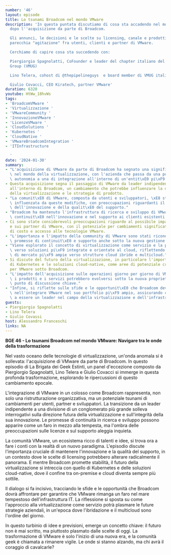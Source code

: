 ```yaml
---
number: '46'
layout: episode
title: Lo tsunami Broadcom nel mondo VMware
description: 'In questa puntata discutiamo di cosa sta accadendo nel mondo VMware
  dopo l''acquisizione da parte di Broadcom.

  Gli annunci, le decisioni e le scelte su licensing, canale e prodotti hanno creato
  parecchia "agitazione" fra utenti, clienti e partner di VMware.

  Cerchiamo di capire cosa sta succedendo con:

  Piergiorgio Spagnolatti, CoFounder e leader del chapter italiano del VMware User
  Group (VMUG)

  Lino Telera, cohost di @thepipelineguys  e board member di VMUG italia

  Giulio Covacci, CEO Kiratech, partner VMware'
duration: 6320
youtube: HtWw_18hvWs
tags:
- 'BroadcomVMware '
- 'Virtualizzazione '
- 'VMwareCommunity '
- 'InnovazioneVMware '
- 'LicenzeVMware '
- 'CloudSolutions '
- 'Kubernetes '
- 'CloudNative '
- 'VMwareBroadcomIntegration '
- 'ITInfrastructure

  '
date: '2024-01-30'
summary:
- "L'acquisizione di VMware da parte di Broadcom ha segnato una significativa trasformazione\
  \ nel mondo della virtualizzazione, con l'azienda che passa da una posizione di\
  \ autonomia a una di integrazione all'interno di un'entit\xE0 pi\xF9 grande."
- Questa acquisizione segna il passaggio di VMware da leader indipendente a divisione
  all'interno di Broadcom, un cambiamento che potrebbe influenzare la direzione futura
  della virtualizzazione e le strategie di prodotto.
- "La comunit\xE0 di VMware, composta da utenti e sviluppatori, \xE8 stata profondamente\
  \ influenzata da queste modifiche, con preoccupazioni riguardanti il mantenimento\
  \ dell'innovazione e della qualit\xE0 del supporto."
- "Broadcom ha mantenuto l'infrastruttura di ricerca e sviluppo di VMware, promettendo\
  \ continuit\xE0 nell'innovazione e nel supporto ai clienti esistenti."
- Ci sono state considerevoli preoccupazioni riguardo al possibile impatto sulle licenze
  e sui partner di VMware, con il potenziale per cambiamenti significativi in termini
  di costo e accesso alle tecnologie VMware.
- "L'importanza e l'impatto della community di VMware sono stati riconosciuti, con\
  \ promesse di continuit\xE0 e supporto anche sotto la nuova gestione di Broadcom."
- "Viene esplorato il concetto di virtualizzazione come servizio e la possibile evoluzione\
  \ verso soluzioni pi\xF9 integrate e orientate al cloud, riflettendo le tendenze\
  \ di mercato pi\xF9 ampie verso strutture cloud ibride e multicloud."
- Si discute del futuro della virtualizzazione, in particolare l'importanza crescente
  di Kubernetes e le soluzioni cloud-native, come aree di potenziale crescita e innovazione
  per VMware sotto Broadcom.
- "L'impatto dell'acquisizione sulle operazioni giorno per giorno di VMware e su come\
  \ i prodotti e i servizi potrebbero evolversi sotto la nuova propriet\xE0 \xE8 un\
  \ punto di discussione chiave."
- "Infine, si riflette sulle sfide e le opportunit\xE0 che Broadcom deve affrontare\
  \ nell'integrare VMware nel suo portfolio pi\xF9 ampio, assicurando che continuino\
  \ a essere un leader nel campo della virtualizzazione e dell'infrastruttura IT."
guests:
- Piergiorgio Spagnolatti
- Lino Telera
- Giulio Covassi
host: Alessandro Franceschi
links: NA
---
```

**BGE 46 - Lo tsunami Broadcom nel mondo VMware: Navigare tra le onde della trasformazione**

Nel vasto oceano delle tecnologie di virtualizzazione, un'onda anomala si è sollevata: l'acquisizione di VMware da parte di Broadcom. In questo episodio di La Brigata dei Geek Estinti, un panel d'eccezione composto da Piergiorgio Spagnolatti, Lino Telera e Giulio Covacci si immerge in questa profonda trasformazione, esplorando le ripercussioni di questo cambiamento epocale. 

L'integrazione di VMware in un colosso come Broadcom rappresenta, non solo una ristrutturazione organizzativa, ma un potenziale tsunami di cambiamenti per utenti, partner e sviluppatori. La transizione da un leader indipendente a una divisione di un conglomerato più grande solleva interrogativi sulla direzione futura della virtualizzazione e sull'integrità della sua innovazione. Le promesse di continuità in ricerca e sviluppo possono apparire come un faro in mezzo alla tempesta, ma l'ombra delle preoccupazioni sulle licenze e sul supporto aleggia inquieta.

La comunità VMware, un ecosistema ricco di talenti e idee, si trova ora a fare i conti con la realtà di un nuovo paradigma. L'episodio discute l'importanza cruciale di mantenere l'innovazione e la qualità del supporto, in un contesto dove le scelte di licensing potrebbero alterare radicalmente il panorama. E mentre Broadcom promette stabilità, il futuro della virtualizzazione si intreccia con quello di Kubernetes e delle soluzioni cloud-native, dove il confine tra on-premise e cloud diventa sempre più sottile.

Il dialogo si fa incisivo, tracciando le sfide e le opportunità che Broadcom dovrà affrontare per garantire che VMware rimanga un faro nel mare tempestoso dell'infrastruttura IT. La riflessione si sposta su come l'approccio alla virtualizzazione come servizio potrà plasmare le future strategie aziendali, in un'epoca dove l'ibridazione e il multicloud sono l'ordine del giorno.

In questo turbinio di idee e previsioni, emerge un concetto chiave: il futuro non è mai scritto, ma piuttosto plasmato dalle scelte di oggi. La trasformazione di VMware è solo l'inizio di una nuova era, e la comunità geek è chiamata a rimanere vigile. Le onde si stanno alzando, ma chi avrà il coraggio di cavalcarle?
